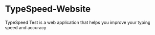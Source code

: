 # TypeSpeed-Website
TypeSpeed Test is a web application that helps you improve your typing speed and accuracy

